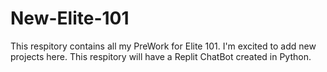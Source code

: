 # New-Elite-101
This respitory contains all my PreWork for Elite 101.
I'm excited to add new projects here.
This respitory will have a Replit ChatBot created in Python.
